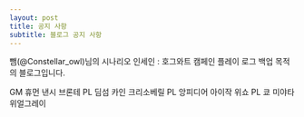 ```yaml
---
layout: post
title: 공지 사항
subtitle: 블로그 공지 사항
---
```


뺌(@Constellar_owl)님의 시나리오 인세인 : 호그와트 캠페인 플레이 로그 백업 목적의 블로그입니다.

GM 휴먼 낸시 브론테
PL 딤섬 카인 크리소베릴
PL 앙피디어 아이작 위쇼
PL 쿄 미야타 위얼그레이
